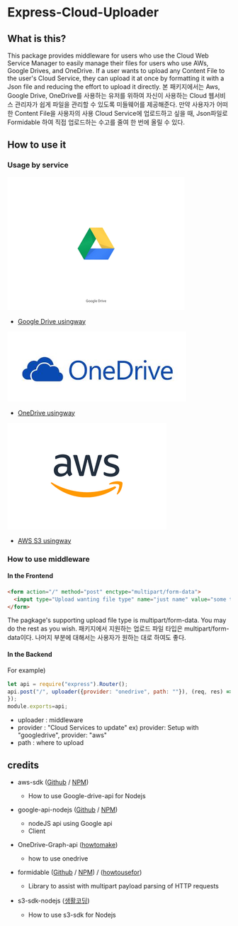 # Express-Cloud-Uploader

## What is this?
This package provides middleware for users who use the Cloud Web Service Manager to easily manage their files for users who use AWs, Google Drives, and OneDrive. If a user wants to upload any Content File to the user's Cloud Service, they can upload it at once by formatting it with a Json file and reducing the effort to upload it directly.
본 패키지에서는 Aws, Google Drive, OneDrive를 사용하는 유저를 위하여 자신이 사용하는 Cloud 웹서비스 관리자가 쉽게 파일을 관리할 수 있도록 미들웨어를 제공해준다. 만약 사용자가 어떠한 Content File을 사용자의 사용 Cloud Service에 업로드하고 싶을 때, Json파일로 Formidable 하여 직접 업로드하는 수고를 줄여 한 번에 올릴 수 있다.

## How to use it
### Usage by service
![googledrive](/images/googledrivelogo.gif)
* [Google Drive usingway](/docs/google-drive.md)

![onedrive](/images/onedrive.jpg)
* [OneDrive usingway]()

![AWS](/images/awslogo.gif)
* [AWS S3 usingway](/docs/s3.md)

### How to use middleware
#### In the Frontend
```html
<form action="/" method="post" enctype="multipart/form-data">
  <input type="Upload wanting file type" name="just name" value="some text">
</form>
```
The pagkage's supporting upload file type is multipart/form-data. You may do the rest as you wish.
패키지에서 지원하는 업로드 파일 타입은 multipart/form-data이다. 나머지 부분에 대해서는 사용자가 원하는 대로 하여도 좋다.
#### In the Backend
For example)
```js
let api = require("express").Router();
api.post("/", uploader({provider: "onedrive", path: ""}), (req, res) => {
});
module.exports=api;
```
- uploader : middleware
- provider : "Cloud Services to update"
  ex) provider: Setup with "googledrive", provider: "aws"
- path : where to upload


## credits
* aws-sdk ([Github](https://github.com/aws/aws-sdk-js) / [NPM](https://www.npmjs.com/package/aws-sdk))
    * How to use Google-drive-api for Nodejs

* google-api-nodejs ([Github](https://github.com/googleapis/google-api-nodejs-client/tree/master/samples/drive) / [NPM](https://www.npmjs.com/package/googleapis))
    * nodeJS api using Google api
    * Client

* OneDrive-Graph-api ([howtomake](https://www.evernote.com/l/AUDufYzQX7NOVJymel7-gw49_mkbKUWdy10))
    * how to use onedrive

* formidable ([Github](https://github.com/felixge/node-formidable) /  [NPM](https://www.npmjs.com/package/formidable)) / ([howtousefor]())
    * Library to assist with multipart payload parsing of HTTP requests

* s3-sdk-nodejs ([생활코딩](https://opentutorials.org/course/2717/11797))
    * How to use s3-sdk for Nodejs
